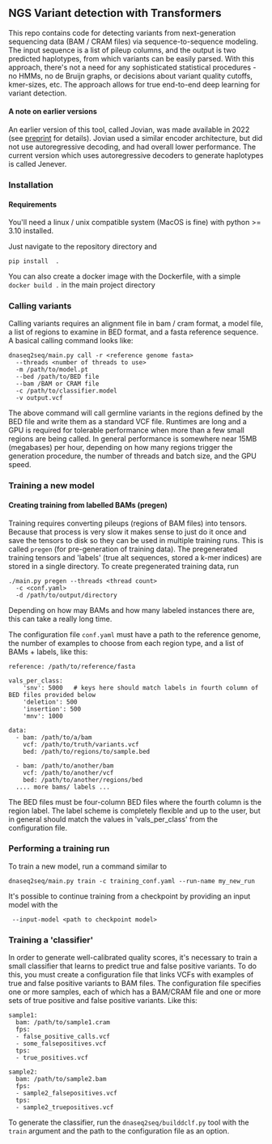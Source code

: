 
## NGS Variant detection with Transformers

This repo contains code for detecting variants from next-generation sequencing data (BAM / CRAM files)
 via sequence-to-sequence modeling. The input sequence is a list of pileup columns, and the output is two
predicted haplotypes, from which variants can be easily parsed. With this approach, there's not a need for
any sophisticated statistical procedures - no HMMs, no de Bruijn graphs, or decisions about variant 
quality cutoffs, kmer-sizes, etc. The approach allows for true end-to-end deep learning
for variant detection.

#### A note on earlier versions

An earlier version of this tool, called Jovian, was made available in 2022 (see [preprint](https://www.biorxiv.org/content/10.1101/2022.09.12.506413v1) for details).
Jovian used a similar encoder architecture, but did not use autoregressive decoding, and had overall lower performance. 
The current version which uses autoregressive decoders to generate haplotypes is called Jenever. 


### Installation

#### Requirements

You'll need a linux / unix compatible system (MacOS is fine) with python >= 3.10 installed. 

Just navigate to the repository directory and 

    pip install  .




You can also create a docker image with the Dockerfile, with a simple `docker build .`
in the main project directory


### Calling variants

Calling variants requires an alignment file in bam / cram format, a model file, a list of regions to examine in BED format, and a fasta reference sequence. A basical calling command looks like: 

    dnaseq2seq/main.py call -r <reference genome fasta> 
      --threads <number of threads to use> 
      -m /path/to/model.pt      
      --bed /path/to/BED file 
      --bam /BAM or CRAM file
      -c /path/to/classifier.model
      -v output.vcf

The above command will call germline variants in the regions defined by the BED file and write them as a standard VCF file.
Runtimes are long and a GPU is required for tolerable performance when more than a few small regions are being called. 
In general performance is somewhere near 15MB (megabases) per hour, depending on how many regions trigger the
generation procedure, the number of threads and batch size, and the GPU speed. 


### Training a new model


#### Creating training from labelled BAMs (pregen)

Training requires converting pileups (regions of BAM files) into tensors. Because that process is very slow 
it makes sense to just do it once and save the tensors to disk so they can be used in multiple 
training runs. This is called `pregen` (for pre-generation of training data). The pregenerated training 
tensors and 'labels' (true alt sequences, stored a k-mer indices) are stored in a single directory. To create pregenerated training 
data, run

    ./main.py pregen --threads <thread count> 
      -c <conf.yaml> 
      -d /path/to/output/directory

Depending on how may BAMs and how many labeled instances there are, this can take a really long time.

The configuration file `conf.yaml` must have a path to the reference genome, the number of examples to 
choose from each region type, and a list of BAMs + labels, like this:

    reference: /path/to/reference/fasta

    vals_per_class:
        'snv': 5000   # keys here should match labels in fourth column of BED files provided below    
        'deletion': 500
        'insertion': 500
        'mnv': 1000

    data:
      - bam: /path/to/a/bam
        vcf: /path/to/truth/variants.vcf
        bed: /path/to/regions/to/sample.bed

      - bam: /path/to/another/bam
        vcf: /path/to/another/vcf
        bed: /path/to/another/regions/bed
      .... more bams/ labels ...

The BED files must be four-column BED files where the fourth column is the region label. 
The label scheme is completely flexible and up to the user, but in general should match the values 
in 'vals_per_class' from the configuration file. 


### Performing a training run

To train a new model, run a command similar to

    dnaseq2seq/main.py train -c training_conf.yaml --run-name my_new_run




It's possible to continue training from a checkpoint by providing an input model with the

     --input-model <path to checkpoint model> 

### Training a 'classifier'

In order to generate well-calibrated quality scores, it's necessary to train a small classifier that learns to predict true and false positive variants. To do this, you must create a configuration file that links VCFs with examples of true and false positive variants to BAM files. The configuration file specifies one or more samples, each of which has a BAM/CRAM file and one or more sets of true positive and false positive variants. Like this:

    sample1:
      bam: /path/to/sample1.cram
      fps:
      - false_positive_calls.vcf
      - some_falsepositives.vcf
      tps:
      - true_positives.vcf
    
    sample2:
      bam: /path/to/sample2.bam
      fps:
      - sample2_falsepositives.vcf
      tps:
      - sample2_truepositives.vcf


To generate the classifier, run the `dnaseq2seq/builddclf.py` tool with the `train` argument and the path to the configuration file as an option. 
